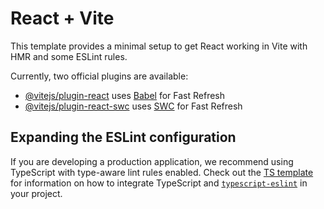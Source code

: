 # React + Vite

This template provides a minimal setup to get React working in Vite with HMR and some ESLint rules.

Currently, two official plugins are available:

- [@vitejs/plugin-react](https://github.com/vitejs/vite-plugin-react/blob/main/packages/plugin-react) uses [Babel](https://babeljs.io/) for Fast Refresh
- [@vitejs/plugin-react-swc](https://github.com/vitejs/vite-plugin-react/blob/main/packages/plugin-react-swc) uses [SWC](https://swc.rs/) for Fast Refresh

## Expanding the ESLint configuration

If you are developing a production application, we recommend using TypeScript with type-aware lint rules enabled. Check out the [TS template](https://github.com/vitejs/vite/tree/main/packages/create-vite/template-react-ts) for information on how to integrate TypeScript and [`typescript-eslint`](https://typescript-eslint.io) in your project.





<!--

lOGIN

1. intitially u enterted into initial screen 
2.sign and sign up pages are available
3.for signin and signup uses validation using yup

SEARCH BAR PROTECTING ROUTE

4.at the search bar ,in normal cases if we enter home/aditya it will redirected to the page without login so, we added protected route and that route is wrapped in main routes page

COOKIES SESSIONS

5. -> 1 method -> newly added cookies session it will expires after 30mins even we are active in that page means we are watching any movies it won't care after 30mins it will logout automatically we are again login 
-> 2 method -> this medium level cookies session , it logout the session only when you are not activly in the website ,means u moving mouse are keyboard the session time is refresh and time is extends
  -->
